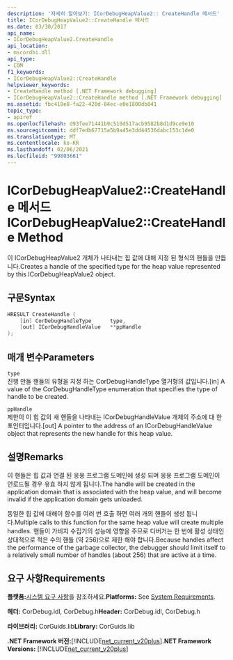 ```yaml
---
description: '자세히 알아보기: ICorDebugHeapValue2:: CreateHandle 메서드'
title: ICorDebugHeapValue2::CreateHandle 메서드
ms.date: 03/30/2017
api_name:
- ICorDebugHeapValue2.CreateHandle
api_location:
- mscordbi.dll
api_type:
- COM
f1_keywords:
- ICorDebugHeapValue2::CreateHandle
helpviewer_keywords:
- CreateHandle method [.NET Framework debugging]
- ICorDebugHeapValue2::CreateHandle method [.NET Framework debugging]
ms.assetid: fbc418e8-fa22-420d-84ec-e0e1800db041
topic_type:
- apiref
ms.openlocfilehash: d93fee71441b9c510d517acb9582b8d1d9ce9e10
ms.sourcegitcommit: ddf7edb67715a5b9a45e3dd44536dabc153c1de0
ms.translationtype: MT
ms.contentlocale: ko-KR
ms.lasthandoff: 02/06/2021
ms.locfileid: "99803661"
---
```

# <a name="icordebugheapvalue2createhandle-method"></a><span data-ttu-id="c9784-103">ICorDebugHeapValue2::CreateHandle 메서드</span><span class="sxs-lookup"><span data-stu-id="c9784-103">ICorDebugHeapValue2::CreateHandle Method</span></span>

<span data-ttu-id="c9784-104">이 ICorDebugHeapValue2 개체가 나타내는 힙 값에 대해 지정 된 형식의 핸들을 만듭니다.</span><span class="sxs-lookup"><span data-stu-id="c9784-104">Creates a handle of the specified type for the heap value represented by this ICorDebugHeapValue2 object.</span></span>  
  
## <a name="syntax"></a><span data-ttu-id="c9784-105">구문</span><span class="sxs-lookup"><span data-stu-id="c9784-105">Syntax</span></span>  
  
```cpp  
HRESULT CreateHandle (  
    [in] CorDebugHandleType      type,
    [out] ICorDebugHandleValue   **ppHandle  
);  
```  
  
## <a name="parameters"></a><span data-ttu-id="c9784-106">매개 변수</span><span class="sxs-lookup"><span data-stu-id="c9784-106">Parameters</span></span>  

 `type`  
 <span data-ttu-id="c9784-107">진행 만들 핸들의 유형을 지정 하는 CorDebugHandleType 열거형의 값입니다.</span><span class="sxs-lookup"><span data-stu-id="c9784-107">[in] A value of the CorDebugHandleType enumeration that specifies the type of handle to be created.</span></span>  
  
 `ppHandle`  
 <span data-ttu-id="c9784-108">제한이 이 힙 값의 새 핸들을 나타내는 ICorDebugHandleValue 개체의 주소에 대 한 포인터입니다.</span><span class="sxs-lookup"><span data-stu-id="c9784-108">[out] A pointer to the address of an ICorDebugHandleValue object that represents the new handle for this heap value.</span></span>  
  
## <a name="remarks"></a><span data-ttu-id="c9784-109">설명</span><span class="sxs-lookup"><span data-stu-id="c9784-109">Remarks</span></span>  

 <span data-ttu-id="c9784-110">이 핸들은 힙 값과 연결 된 응용 프로그램 도메인에 생성 되며 응용 프로그램 도메인이 언로드될 경우 유효 하지 않게 됩니다.</span><span class="sxs-lookup"><span data-stu-id="c9784-110">The handle will be created in the application domain that is associated with the heap value, and will become invalid if the application domain gets unloaded.</span></span>  
  
 <span data-ttu-id="c9784-111">동일한 힙 값에 대해이 함수를 여러 번 호출 하면 여러 개의 핸들이 생성 됩니다.</span><span class="sxs-lookup"><span data-stu-id="c9784-111">Multiple calls to this function for the same heap value will create multiple handles.</span></span> <span data-ttu-id="c9784-112">핸들이 가비지 수집기의 성능에 영향을 주므로 디버거는 한 번에 활성 상태인 상대적으로 적은 수의 핸들 (약 256)으로 제한 해야 합니다.</span><span class="sxs-lookup"><span data-stu-id="c9784-112">Because handles affect the performance of the garbage collector, the debugger should limit itself to a relatively small number of handles (about 256) that are active at a time.</span></span>  
  
## <a name="requirements"></a><span data-ttu-id="c9784-113">요구 사항</span><span class="sxs-lookup"><span data-stu-id="c9784-113">Requirements</span></span>  

 <span data-ttu-id="c9784-114">**플랫폼:**[시스템 요구 사항](../../get-started/system-requirements.md)을 참조하세요.</span><span class="sxs-lookup"><span data-stu-id="c9784-114">**Platforms:** See [System Requirements](../../get-started/system-requirements.md).</span></span>  
  
 <span data-ttu-id="c9784-115">**헤더:** CorDebug.idl, CorDebug.h</span><span class="sxs-lookup"><span data-stu-id="c9784-115">**Header:** CorDebug.idl, CorDebug.h</span></span>  
  
 <span data-ttu-id="c9784-116">**라이브러리:** CorGuids.lib</span><span class="sxs-lookup"><span data-stu-id="c9784-116">**Library:** CorGuids.lib</span></span>  
  
 <span data-ttu-id="c9784-117">**.NET Framework 버전:**[!INCLUDE[net_current_v20plus](../../../../includes/net-current-v20plus-md.md)]</span><span class="sxs-lookup"><span data-stu-id="c9784-117">**.NET Framework Versions:** [!INCLUDE[net_current_v20plus](../../../../includes/net-current-v20plus-md.md)]</span></span>
